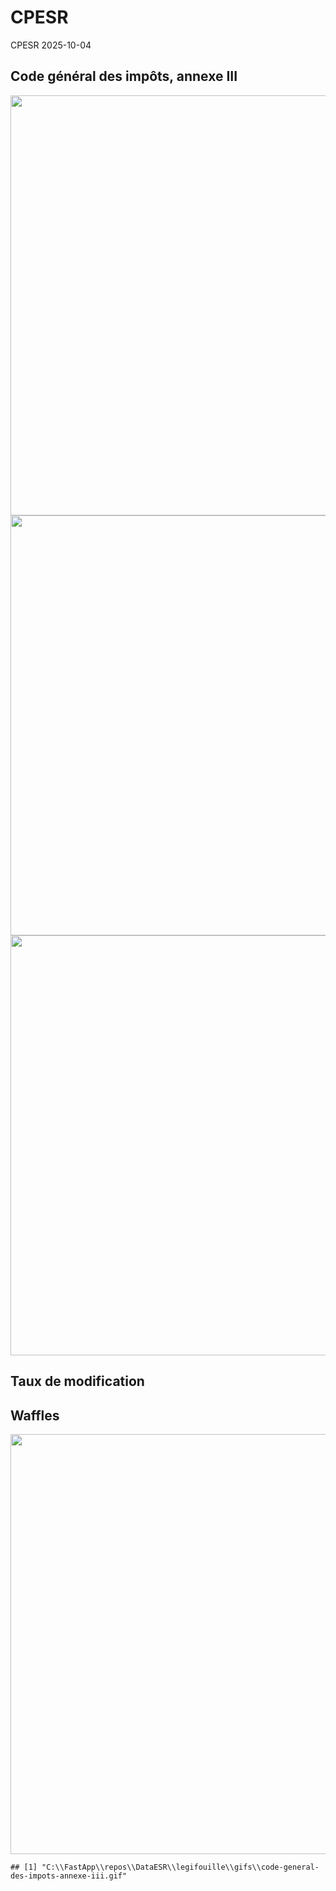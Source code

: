 CPESR
================
CPESR
2025-10-04

## Code général des impôts, annexe III

<img src="C:/FastApp/repos/DataESR/legifouille/codes/code-general-des-impots-annexe-iii/legifouille-code_files/figure-gfm/versions-1.png" width="672" />

<img src="C:/FastApp/repos/DataESR/legifouille/codes/code-general-des-impots-annexe-iii/legifouille-code_files/figure-gfm/modifications-1.png" width="672" />
<img src="C:/FastApp/repos/DataESR/legifouille/codes/code-general-des-impots-annexe-iii/legifouille-code_files/figure-gfm/taille_modifications-1.png" width="672" />

## Taux de modification

## Waffles

<img src="C:/FastApp/repos/DataESR/legifouille/codes/code-general-des-impots-annexe-iii/legifouille-code_files/figure-gfm/unnamed-chunk-4-1.png" width="672" />

    ## [1] "C:\\FastApp\\repos\\DataESR\\legifouille\\gifs\\code-general-des-impots-annexe-iii.gif"
